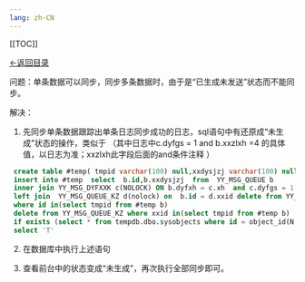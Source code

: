 ```yaml
---
lang: zh-CN
---
```


[[TOC]]

[←返回目录](/pages/V5.6/faq/his-synchro/his-synchro.md)

问题：单条数据可以同步，同步多条数据时，由于是“已生成未发送”状态而不能同步。

解决：

1. 先同步单条数据跟踪出单条日志同步成功的日志，sql语句中有还原成“未生成”状态的操作，类似于
（其中日志中c.dyfgs = 1 and b.xxzlxh =4 的具体值，以日志为准；xxzlxh此字段后面的and条件注释    ）
```sql
 create table #temp( tmpid varchar(100) null,xxdysjzj varchar(100) null ) 
 insert into #temp  select  b.id,b.xxdysjzj  from  YY_MSG_QUEUE b 
 inner join YY_MSG_DYFXXK c(NOLOCK) ON b.dyfxh = c.xh  and c.dyfgs = 1 and b.xxzlxh =4 --xxzlxh此字段后面的and条件注释                                            
 left join  YY_MSG_QUEUE_KZ d(nolock) on  b.id = d.xxid delete from YY_MSG_QUEUE 
 where id in(select tmpid from #temp b) 
 delete from YY_MSG_QUEUE_KZ where xxid in(select tmpid from #temp b) 
 if exists (select * from tempdb.dbo.sysobjects where id = object_id(N'tempdb..#temp') and type='U') drop table #temp 
 select 'T'
```
2. 在数据库中执行上述语句

3. 查看前台中的状态变成“未生成”，再次执行全部同步即可。
